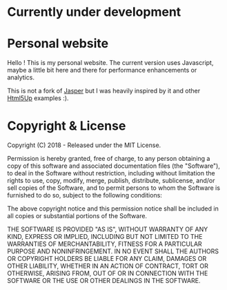 
# Currently under development #

# Personal website #

Hello ! This is my personal website. The current version uses Javascript, maybe a little bit here and there for performance enhancements or analytics.

This is not a fork of [Jasper](https://github.com/biomadeira/jasper) but I was heavily inspired by it and other [Html5Up](https://www.html5up.net) examples :).

# Copyright & License #

Copyright (C) 2018 - Released under the MIT License.

Permission is hereby granted, free of charge, to any person obtaining a copy of this software and associated documentation files (the "Software"), to deal in the Software without restriction, including without limitation the rights to use, copy, modify, merge, publish, distribute, sublicense, and/or sell copies of the Software, and to permit persons to whom the Software is furnished to do so, subject to the following conditions:

The above copyright notice and this permission notice shall be included in all copies or substantial portions of the Software.

THE SOFTWARE IS PROVIDED "AS IS", WITHOUT WARRANTY OF ANY KIND, EXPRESS OR IMPLIED, INCLUDING BUT NOT LIMITED TO THE WARRANTIES OF MERCHANTABILITY, FITNESS FOR A PARTICULAR PURPOSE AND NONINFRINGEMENT. IN NO EVENT SHALL THE AUTHORS OR COPYRIGHT HOLDERS BE LIABLE FOR ANY CLAIM, DAMAGES OR OTHER LIABILITY, WHETHER IN AN ACTION OF CONTRACT, TORT OR OTHERWISE, ARISING FROM, OUT OF OR IN CONNECTION WITH THE SOFTWARE OR THE USE OR OTHER DEALINGS IN THE SOFTWARE.